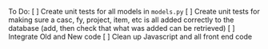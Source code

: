 

To Do:
[ ] Create unit tests for all models in `models.py`
[ ] Create unit tests for making sure a casc, fy, project, item, etc is all added correctly to the database (add, then check that what was added can be retrieved)
[ ] Integrate Old and New code
[ ] Clean up Javascript and all front end code
